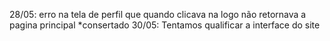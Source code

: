 28/05: erro na tela de perfil que quando clicava na logo não retornava a pagina principal
*consertado
30/05: Tentamos qualificar a interface do site
